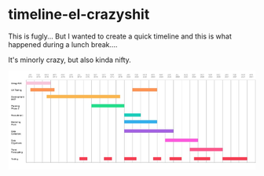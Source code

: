 # timeline-el-crazyshit
This is fugly... But I wanted to create a quick timeline and this is what happened during a lunch break....

It's minorly crazy, but also kinda nifty.

![A screenshot of the crazy!](https://raw.githubusercontent.com/jgrahamuk/timeline-el-crazyshit/master/screenshot.jpg)
